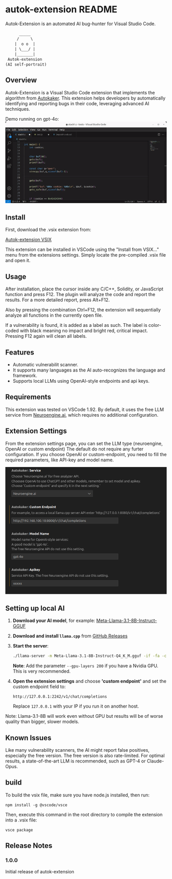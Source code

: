 # autok-extension README
Autok-Extension is an automated AI bug-hunter for Visual Studio Code.
```
      _____
     /     \ 
    |  o o  |
    | \___/ |
    |_______|
 Autok-extension 
(AI self-portrait)
```

## Overview
Autok-Extension is a Visual Studio Code extension that implements the algorithm from [Autokaker](https://github.com/ortegaalfredo/autokaker). This extension helps developers by automatically identifying and reporting bugs in their code, leveraging advanced AI techniques.


Demo running on gpt-4o:
![autok-extension demo](https://raw.githubusercontent.com/ortegaalfredo/autok-extension/main/autok-demo.gif)

## Install

First, download the .vsix extension from:

[Autok-extension VSIX](https://github.com/ortegaalfredo/autok-extension/raw/main/autokaker-0.0.1.vsix)

This extension can be installed in VSCode using the "Install from VSIX..." menu from the extensions settings. Simply locate the pre-compiled .vsix file and open it.

## Usage

After installation, place the cursor inside any C/C++, Solidity, or JavaScript function and press F12. The plugin will analyze the code and report the results. For a more detailed report, press Alt+F12.

Also by pressing the combination Ctrl+F12, the extension will sequentially analyze all functions in the currently open file.

If a vulnerability is found, it is added as a label as such. The label is color-coded with black meaning no impact and bright red, critical impact. Pressing F12 again will clean all labels.

## Features

- Automatic vulnerabilit scanner.
- It supports many languages as the AI auto-recognizes the language and framework.
- Supports local LLMs using OpenAI-style endpoints and api keys.

## Requirements
This extension was tested on VSCode 1.92. By default, it uses the free LLM service from [Neuroengine.ai](https://www.neuroengine.ai), which requires no additional configuration.

## Extension Settings

From the extension settings page, you can set the LLM type (neuroengine, OpenAI or custom endpoint)
The default do not require any furter configuration. If you choose OpenAI or custom-endpoint, you need to fill the required parameters, like API-key and model name.

![Settings page](https://raw.githubusercontent.com/ortegaalfredo/autok-extension/main/setting.png)


## Setting up local AI

1. **Download your AI model**, for example: [Meta-Llama-3.1-8B-Instruct-GGUF](https://huggingface.co/lmstudio-community/Meta-Llama-3.1-8B-Instruct-GGUF/tree/main)

2. **Download and install `llama.cpp`** from [GitHub Releases](https://github.com/ggerganov/llama.cpp/releases)

3. **Start the server**:

    ```sh
    ./llama-server -m Meta-Llama-3.1-8B-Instruct-Q4_K_M.gguf -if -fa -c 4096 --no-mmap --host 0.0.0.0 --port 2242 -t 10 -np 5
    ```

    **Note**: Add the parameter `--gpu-layers 200` if you have a Nvidia GPU. This is very recommended.

4. **Open the extension settings** and choose **'custom endpoint'** and set the custom endpoint field to:

    ```
    http://127.0.0.1:2242/v1/chat/completions
    ```

    Replace `127.0.0.1` with your IP if you run it on another host.

Note: Llama-3.1-8B will work even without GPU but results will be of worse quality than bigger, slower models.


## Known Issues

Like many vulnerability scanners, the AI might report false positives, especially the free version. The free version is also rate-limited. For optimal results, a state-of-the-art LLM is recommended, such as GPT-4 or Claude-Opus.

## build

To build the vsix file, make sure you have node.js installed, then run:
```
npm install -g @vscode/vsce
```

Then, execute this command in the root directory to compile the extension into a .vsix file:

```
vsce package
```

## Release Notes

### 1.0.0

Initial release of autok-extension
